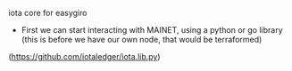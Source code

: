 iota core for easygiro

* First we can start interacting with MAINET, using a python or go library 
(this is before we have our own node, that would be terraformed) 

(https://github.com/iotaledger/iota.lib.py)

